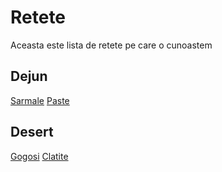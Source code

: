 # Retete
Aceasta este lista de retete pe care o cunoastem

## Dejun

[Sarmale](./retete/sarmale.md)
[Paste](./retete/Paste.md)
## Desert
[Gogosi](./retete/gogosi.md) 
[Clatite](./retete/clatite.md)